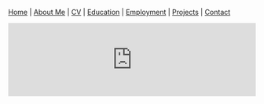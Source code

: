 [Home](index.md) | [About Me](aboutme.md) | [CV](cv.md) | [Education](education.md) | [Employment](employment.md) | [Projects](projects.md) | [Contact](contact.md)

<iframe src="https://zupon.github.io/files/zupon_cv.pdf" style="width:100%"; height:100%;" frameborder="0"></iframe>
